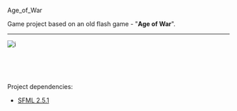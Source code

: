 Age_of_War

Game project based on an old flash game - "**Age of War**".

---

![i](https://user-images.githubusercontent.com/26815554/81925491-e9720c80-95e0-11ea-916b-738797efbead.png)

<br/>
<br/>
<br/>


Project dependencies:

- [SFML 2.5.1](https://www.sfml-dev.org/index.php)
    
 


